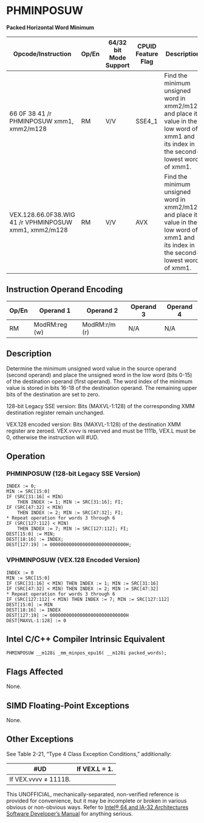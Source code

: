 # PHMINPOSUW

**Packed Horizontal Word Minimum**

| Opcode/Instruction                                    | Op/En | 64/32 bit Mode Support | CPUID Feature Flag | Description                                                                                                                              |
| ----------------------------------------------------- | ----- | ---------------------- | ------------------ | ---------------------------------------------------------------------------------------------------------------------------------------- |
| 66 0F 38 41 /r PHMINPOSUW xmm1, xmm2/m128             | RM    | V/V                    | SSE4_1             | Find the minimum unsigned word in xmm2/m128 and place its value in the low word of xmm1 and its index in the second-lowest word of xmm1. |
| VEX.128.66.0F38.WIG 41 /r VPHMINPOSUW xmm1, xmm2/m128 | RM    | V/V                    | AVX                | Find the minimum unsigned word in xmm2/m128 and place its value in the low word of xmm1 and its index in the second-lowest word of xmm1. |

## Instruction Operand Encoding

| Op/En | Operand 1     | Operand 2     | Operand 3 | Operand 4 |
| ----- | ------------- | ------------- | --------- | --------- |
| RM    | ModRM:reg (w) | ModRM:r/m (r) | N/A       | N/A       |

## Description

Determine the minimum unsigned word value in the source operand (second operand) and place the unsigned word in the low word (bits 0-15) of the destination operand (first operand). The word index of the minimum value is stored in bits 16-18 of the destination operand. The remaining upper bits of the destination are set to zero.

128-bit Legacy SSE version: Bits (MAXVL-1:128) of the corresponding XMM destination register remain unchanged.

VEX.128 encoded version: Bits (MAXVL-1:128) of the destination XMM register are zeroed. VEX.vvvv is reserved and must be 1111b, VEX.L must be 0, otherwise the instruction will #​​​UD.

## Operation

### PHMINPOSUW (128-bit Legacy SSE Version)

```
INDEX := 0;
MIN := SRC[15:0]
IF (SRC[31:16] < MIN)
    THEN INDEX := 1; MIN := SRC[31:16]; FI;
IF (SRC[47:32] < MIN)
    THEN INDEX := 2; MIN := SRC[47:32]; FI;
* Repeat operation for words 3 through 6
IF (SRC[127:112] < MIN)
    THEN INDEX := 7; MIN := SRC[127:112]; FI;
DEST[15:0] := MIN;
DEST[18:16] := INDEX;
DEST[127:19] := 0000000000000000000000000000H;

```

### VPHMINPOSUW (VEX.128 Encoded Version)

```
INDEX := 0
MIN := SRC[15:0]
IF (SRC[31:16] < MIN) THEN INDEX := 1; MIN := SRC[31:16]
IF (SRC[47:32] < MIN) THEN INDEX := 2; MIN := SRC[47:32]
* Repeat operation for words 3 through 6
IF (SRC[127:112] < MIN) THEN INDEX := 7; MIN := SRC[127:112]
DEST[15:0] := MIN
DEST[18:16] := INDEX
DEST[127:19] := 0000000000000000000000000000H
DEST[MAXVL-1:128] := 0

```

## Intel C/C++ Compiler Intrinsic Equivalent

```
PHMINPOSUW __m128i _mm_minpos_epu16( __m128i packed_words);

```

## Flags Affected

None.

## SIMD Floating-Point Exceptions

None.

## Other Exceptions

See Table 2-21, “Type 4 Class Exception Conditions,” additionally:

| #​​​UD               | If VEX.L = 1. |
| -------------------- | ------------- |
| If VEX.vvvv ≠ 1111B. |

This UNOFFICIAL, mechanically-separated, non-verified reference is provided for convenience, but it may be
incomplete or broken in various obvious or non-obvious
ways. Refer to [Intel® 64 and IA-32 Architectures Software Developer’s Manual](https://software.intel.com/en-us/download/intel-64-and-ia-32-architectures-sdm-combined-volumes-1-2a-2b-2c-2d-3a-3b-3c-3d-and-4) for anything serious.
